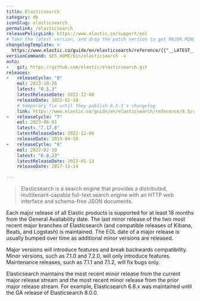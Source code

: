 ```yaml
---
title: Elasticsearch
category: db
iconSlug: elasticsearch
permalink: /elasticsearch
releasePolicyLink: https://www.elastic.co/support/eol
# Take the latest version, and drop the patch version to get MAJOR.MINOR
changelogTemplate: >
  https://www.elastic.co/guide/en/elasticsearch/reference/{{"__LATEST__"|split:"."|pop|join:'.'}}/release-notes-__LATEST__.html
versionCommand: $ES_HOME/bin/elasticsearch -v
auto:
-   git: https://github.com/elastic/elasticsearch.git
releases:
-   releaseCycle: "8"
    eol: 2023-10-26
    latest: "8.5.3"
    latestReleaseDate: 2022-12-08
    releaseDate: 2022-02-10
    # temporary fix until they publish 8.5.1's changelog
    link: https://www.elastic.co/guide/en/elasticsearch/reference/8.5/release-notes-8.5.0.html
-   releaseCycle: "7"
    eol: 2023-08-01
    latest: "7.17.8"
    latestReleaseDate: 2022-12-08
    releaseDate: 2019-04-10
-   releaseCycle: "6"
    eol: 2022-02-10
    latest: "6.8.23"
    latestReleaseDate: 2022-01-13
    releaseDate: 2017-11-14

---
```


> Elasticsearch is a search engine that provides a distributed, multitenant-capable full-text search engine with an HTTP web interface and schema-free JSON documents.

Each major release of all Elastic products is supported for at least 18 months from the General Availability date. The last minor release of the two most recent major branches of Elasticsearch (and compatible releases of Kibana, Beats, and Logstash) is maintained. The EOL date of a major release is usually bumped over time as additional minor versions are released.

Major versions will introduce features and break backwards compatibility. Minor versions, such as 7.1.0 and 7.2.0, will only introduce features. Maintenance releases, such as 7.1.1 and 7.1.2, will fix bugs only.

Elasticsearch maintains the most recent minor release from the current major release stream and the most recent minor release from the prior major release stream. For example, Elasticsearch 6.8.x was maintained until the GA release of Elasticsearch 8.0.0.
